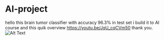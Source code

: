 # AI-project
hello this brain tumor classifier with accuracy 96.3% in test set i build it to AI course and this quik overview https://youtu.be/JqU_cqCVm50
thank you.
![Alt Text](https://drive.google.com/open?id=1qEvc_MGvjetYjg32u-1oQxZvyT8qKSEx)
